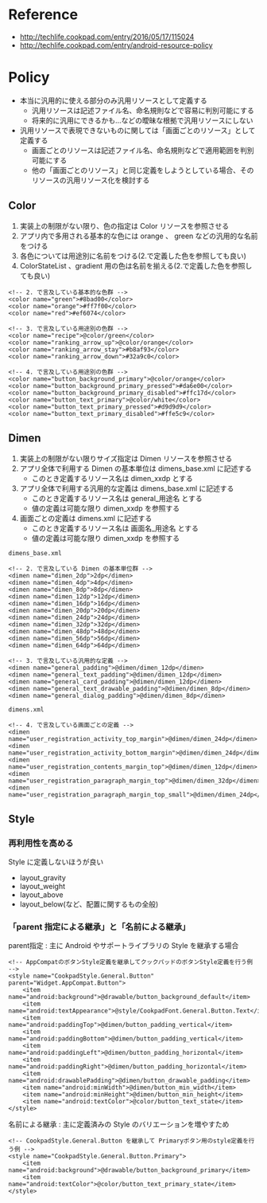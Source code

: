 # Reference
- http://techlife.cookpad.com/entry/2016/05/17/115024
- http://techlife.cookpad.com/entry/android-resource-policy

# Policy
- 本当に汎用的に使える部分のみ汎用リソースとして定義する
    - 汎用リソースは記述ファイル名、命名規則などで容易に判別可能にする
    - 将来的に汎用にできるかも…などの曖昧な根拠で汎用リソースにしない
- 汎用リソースで表現できないものに関しては「画面ごとのリソース」として定義する
    - 画面ごとのリソースは記述ファイル名、命名規則などで適用範囲を判別可能にする
    - 他の「画面ごとのリソース」と同じ定義をしようとしている場合、そのリソースの汎用リソース化を検討する

## Color

1. 実装上の制限がない限り、色の指定は Color リソースを参照させる
2. アプリ内で多用される基本的な色には orange 、 green などの汎用的な名前をつける
3. 各色については用途別に名前をつける(2.で定義した色を参照しても良い)
4. ColorStateList 、gradient 用の色は名前を揃える(2.で定義した色を参照しても良い)

```
<!-- 2. で言及している基本的な色群 -->
<color name="green">#8bad00</color>
<color name="orange">#ff7f00</color>
<color name="red">#ef6074</color>

<!-- 3. で言及している用途別の色群 -->
<color name="recipe">@color/green</color>
<color name="ranking_arrow_up">@color/orange</color>
<color name="ranking_arrow_stay">#b8af93</color>
<color name="ranking_arrow_down">#32a9c0</color>

<!-- 4. で言及している用途別の色群 -->
<color name="button_background_primary">@color/orange</color>
<color name="button_background_primary_pressed">#da6e00</color>
<color name="button_background_primary_disabled">#ffc17d</color>
<color name="button_text_primary">@color/white</color>
<color name="button_text_primary_pressed">#d9d9d9</color>
<color name="button_text_primary_disabled">#ffe5c9</color>
```

## Dimen

1. 実装上の制限がない限りサイズ指定は Dimen リソースを参照させる
2. アプリ全体で利用する Dimen の基本単位は dimens_base.xml に記述する
    - このとき定義するリソース名は dimen_xxdp とする
3. アプリ全体で利用する汎用的な定義は dimens_base.xml に記述する
    - このとき定義するリソース名は general_用途名 とする
    - 値の定義は可能な限り dimen_xxdp を参照する
4. 画面ごとの定義は dimens.xml に記述する
    - このとき定義するリソース名は 画面名_用途名 とする
    - 値の定義は可能な限り dimen_xxdp を参照する

`dimens_base.xml`
```
<!-- 2. で言及している Dimen の基本単位群 -->
<dimen name="dimen_2dp">2dp</dimen>
<dimen name="dimen_4dp">4dp</dimen>
<dimen name="dimen_8dp">8dp</dimen>
<dimen name="dimen_12dp">12dp</dimen>
<dimen name="dimen_16dp">16dp</dimen>
<dimen name="dimen_20dp">20dp</dimen>
<dimen name="dimen_24dp">24dp</dimen>
<dimen name="dimen_32dp">32dp</dimen>
<dimen name="dimen_48dp">48dp</dimen>
<dimen name="dimen_56dp">56dp</dimen>
<dimen name="dimen_64dp">64dp</dimen>

<!-- 3. で言及している汎用的な定義 -->
<dimen name="general_padding">@dimen/dimen_12dp</dimen>
<dimen name="general_text_padding">@dimen/dimen_12dp</dimen>
<dimen name="general_card_padding">@dimen/dimen_12dp</dimen>
<dimen name="general_text_drawable_padding">@dimen/dimen_8dp</dimen>
<dimen name="general_dialog_padding">@dimen/dimen_8dp</dimen>
```
`dimens.xml`
```
<!-- 4. で言及している画面ごとの定義 -->
<dimen name="user_registration_activity_top_margin">@dimen/dimen_24dp</dimen>
<dimen name="user_registration_activity_bottom_margin">@dimen/dimen_24dp</dimen>
<dimen name="user_registration_contents_margin_top">@dimen/dimen_12dp</dimen>
<dimen name="user_registration_paragraph_margin_top">@dimen/dimen_32dp</dimen>
<dimen name="user_registration_paragraph_margin_top_small">@dimen/dimen_24dp</dimen>
```

## Style

### 再利用性を高める
Style に定義しないほうが良い
- layout_gravity
- layout_weight
- layout_above
- layout_below(など、配置に関するもの全般)

###  「parent 指定による継承」と「名前による継承」
parent指定 : 主に Android やサポートライブラリの Style を継承する場合
```
<!-- AppCompatのボタンStyle定義を継承してクックパッドのボタンStyle定義を行う例 -->
<style name="CookpadStyle.General.Button" parent="Widget.AppCompat.Button">
    <item name="android:background">@drawable/button_background_default</item>
    <item name="android:textAppearance">@style/CookpadFont.General.Button.Text</item>
    <item name="android:paddingTop">@dimen/button_padding_vertical</item>
    <item name="android:paddingBottom">@dimen/button_padding_vertical</item>
    <item name="android:paddingLeft">@dimen/button_padding_horizontal</item>
    <item name="android:paddingRight">@dimen/button_padding_horizontal</item>
    <item name="android:drawablePadding">@dimen/button_drawable_padding</item>
    <item name="android:minWidth">@dimen/button_min_width</item>
    <item name="android:minHeight">@dimen/button_min_height</item>
    <item name="android:textColor">@color/button_text_state</item>
</style>
```
名前による継承 : 主に定義済みの Style のバリエーションを増やすため
```
<!-- CookpadStyle.General.Button を継承して Primaryボタン用のstyle定義を行う例 -->
<style name="CookpadStyle.General.Button.Primary">
    <item name="android:background">@drawable/button_background_primary</item>
    <item name="android:textColor">@color/button_text_primary_state</item>
</style>
```



















